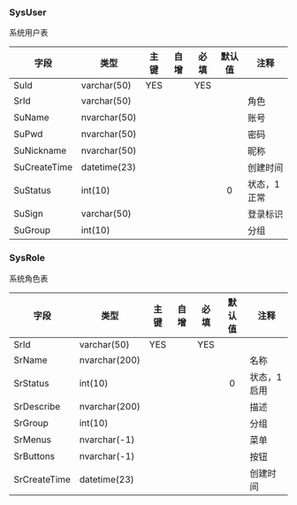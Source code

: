 ### SysUser

系统用户表

|字段|类型|主键|自增|必填|默认值|注释|
|----|----|:-----:|:-----:|:-----:|:-----:|-----|
|SuId |varchar(50) |YES | |YES | | |
|SrId |varchar(50) | | | | |角色 |
|SuName |nvarchar(50) | | | | |账号 |
|SuPwd |nvarchar(50) | | | | |密码 |
|SuNickname |nvarchar(50) | | | | |昵称 |
|SuCreateTime |datetime(23) | | | | |创建时间 |
|SuStatus |int(10) | | | |0 |状态，1正常 |
|SuSign |varchar(50) | | | | |登录标识 |
|SuGroup |int(10) | | | | |分组 |


### SysRole

系统角色表

|字段|类型|主键|自增|必填|默认值|注释|
|----|----|:-----:|:-----:|:-----:|:-----:|-----|
|SrId |varchar(50) |YES | |YES | | |
|SrName |nvarchar(200) | | | | |名称 |
|SrStatus |int(10) | | | |0 |状态，1启用 |
|SrDescribe |nvarchar(200) | | | | |描述 |
|SrGroup |int(10) | | | | |分组 |
|SrMenus |nvarchar(-1) | | | | |菜单 |
|SrButtons |nvarchar(-1) | | | | |按钮 |
|SrCreateTime |datetime(23) | | | | |创建时间 |
